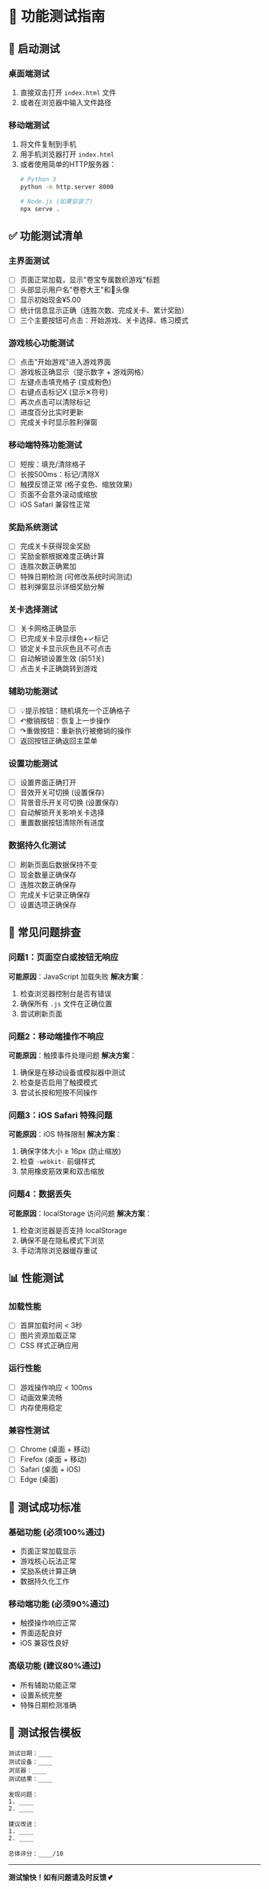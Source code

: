 # 🧪 功能测试指南

## 🚀 启动测试

### 桌面端测试
1. 直接双击打开 `index.html` 文件
2. 或者在浏览器中输入文件路径

### 移动端测试
1. 将文件复制到手机
2. 用手机浏览器打开 `index.html`
3. 或者使用简单的HTTP服务器：
   ```bash
   # Python 3
   python -m http.server 8000
   
   # Node.js (如果安装了)
   npx serve .
   ```

## ✅ 功能测试清单

### 主界面测试
- [ ] 页面正常加载，显示"卷宝专属数织游戏"标题
- [ ] 头部显示用户名"卷卷大王"和👸头像
- [ ] 显示初始现金¥5.00
- [ ] 统计信息显示正确（连胜次数、完成关卡、累计奖励）
- [ ] 三个主要按钮可点击：开始游戏、关卡选择、练习模式

### 游戏核心功能测试
- [ ] 点击"开始游戏"进入游戏界面
- [ ] 游戏板正确显示（提示数字 + 游戏网格）
- [ ] 左键点击填充格子 (变成粉色)
- [ ] 右键点击标记X (显示✕符号)
- [ ] 再次点击可以清除标记
- [ ] 进度百分比实时更新
- [ ] 完成关卡时显示胜利弹窗

### 移动端特殊功能测试
- [ ] 短按：填充/清除格子
- [ ] 长按500ms：标记/清除X
- [ ] 触摸反馈正常 (格子变色、缩放效果)
- [ ] 页面不会意外滚动或缩放
- [ ] iOS Safari 兼容性正常

### 奖励系统测试
- [ ] 完成关卡获得现金奖励
- [ ] 奖励金额根据难度正确计算
- [ ] 连胜次数正确累加
- [ ] 特殊日期检测 (可修改系统时间测试)
- [ ] 胜利弹窗显示详细奖励分解

### 关卡选择测试
- [ ] 关卡网格正确显示
- [ ] 已完成关卡显示绿色+✓标记
- [ ] 锁定关卡显示灰色且不可点击
- [ ] 自动解锁设置生效 (前51关)
- [ ] 点击关卡正确跳转到游戏

### 辅助功能测试
- [ ] 💡提示按钮：随机填充一个正确格子
- [ ] ↶撤销按钮：恢复上一步操作
- [ ] ↷重做按钮：重新执行被撤销的操作
- [ ] 返回按钮正确返回主菜单

### 设置功能测试
- [ ] 设置界面正确打开
- [ ] 音效开关可切换 (设置保存)
- [ ] 背景音乐开关可切换 (设置保存)
- [ ] 自动解锁开关影响关卡选择
- [ ] 重置数据按钮清除所有进度

### 数据持久化测试
- [ ] 刷新页面后数据保持不变
- [ ] 现金数量正确保存
- [ ] 连胜次数正确保存
- [ ] 完成关卡记录正确保存
- [ ] 设置选项正确保存

## 🐛 常见问题排查

### 问题1：页面空白或按钮无响应
**可能原因**：JavaScript 加载失败
**解决方案**：
1. 检查浏览器控制台是否有错误
2. 确保所有 `.js` 文件在正确位置
3. 尝试刷新页面

### 问题2：移动端操作不响应
**可能原因**：触摸事件处理问题
**解决方案**：
1. 确保是在移动设备或模拟器中测试
2. 检查是否启用了触摸模式
3. 尝试长按和短按不同操作

### 问题3：iOS Safari 特殊问题
**可能原因**：iOS 特殊限制
**解决方案**：
1. 确保字体大小 ≥ 16px (防止缩放)
2. 检查 `-webkit-` 前缀样式
3. 禁用橡皮筋效果和双击缩放

### 问题4：数据丢失
**可能原因**：localStorage 访问问题
**解决方案**：
1. 检查浏览器是否支持 localStorage
2. 确保不是在隐私模式下浏览
3. 手动清除浏览器缓存重试

## 📊 性能测试

### 加载性能
- [ ] 首屏加载时间 < 3秒
- [ ] 图片资源加载正常
- [ ] CSS 样式正确应用

### 运行性能
- [ ] 游戏操作响应 < 100ms
- [ ] 动画效果流畅
- [ ] 内存使用稳定

### 兼容性测试
- [ ] Chrome (桌面 + 移动)
- [ ] Firefox (桌面 + 移动)
- [ ] Safari (桌面 + iOS)
- [ ] Edge (桌面)

## 🎯 测试成功标准

### 基础功能 (必须100%通过)
- 页面正常加载显示
- 游戏核心玩法正常
- 奖励系统计算正确
- 数据持久化工作

### 移动端功能 (必须90%通过)
- 触摸操作响应正常
- 界面适配良好
- iOS 兼容性良好

### 高级功能 (建议80%通过)
- 所有辅助功能正常
- 设置系统完整
- 特殊日期检测准确

## 📝 测试报告模板

```
测试日期：____
测试设备：____
浏览器：____
测试结果：____

发现问题：
1. ____
2. ____

建议改进：
1. ____
2. ____

总体评分：____/10
```

---

**测试愉快！如有问题请及时反馈 💕**